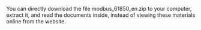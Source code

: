 You can directly download the file modbus_61850_en.zip to your computer, extract it, and read the documents inside, instead of viewing these materials online from the website.